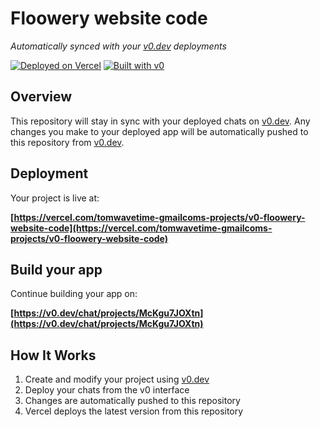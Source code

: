 # Floowery website code

*Automatically synced with your [v0.dev](https://v0.dev) deployments*

[![Deployed on Vercel](https://img.shields.io/badge/Deployed%20on-Vercel-black?style=for-the-badge&logo=vercel)](https://vercel.com/tomwavetime-gmailcoms-projects/v0-floowery-website-code)
[![Built with v0](https://img.shields.io/badge/Built%20with-v0.dev-black?style=for-the-badge)](https://v0.dev/chat/projects/McKgu7JOXtn)

## Overview

This repository will stay in sync with your deployed chats on [v0.dev](https://v0.dev).
Any changes you make to your deployed app will be automatically pushed to this repository from [v0.dev](https://v0.dev).

## Deployment

Your project is live at:

**[https://vercel.com/tomwavetime-gmailcoms-projects/v0-floowery-website-code](https://vercel.com/tomwavetime-gmailcoms-projects/v0-floowery-website-code)**

## Build your app

Continue building your app on:

**[https://v0.dev/chat/projects/McKgu7JOXtn](https://v0.dev/chat/projects/McKgu7JOXtn)**

## How It Works

1. Create and modify your project using [v0.dev](https://v0.dev)
2. Deploy your chats from the v0 interface
3. Changes are automatically pushed to this repository
4. Vercel deploys the latest version from this repository
